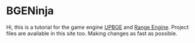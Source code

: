 # BGENinja
Hi, this is a tutorial for the game engine [UPBGE](https://upbge.org/) and [Range Engine](https://rangeengine.tech/).
Project files are available in this site too.
Making changes as fast as possible.